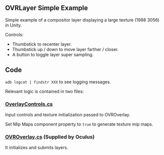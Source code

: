 ## OVRLayer Simple Example

Simple example of a compositor layer displaying a large texture (1988 3056) in Unity.

Controls:

- Thumbstick to recenter layer.
- Thumbstick up / down to move layer farther / closer.
- A button to toggle layer super sampling.

## Code

`adb logcat | findstr XXX` to see logging messages.

Relevant logic is contained in two files:

### [OverlayControls.cs](https://github.com/dmarcos/unityCompositorLayer/blob/master/unity/Assets/OverlayControls.cs#L43)

Input controls and texture initialization passed to OVROverlay. 

Set Mip Maps component property to `true` to generate texture mip maps.

### [OVROverlay.cs](https://github.com/dmarcos/unityCompositorLayer/blob/master/unity/Assets/Oculus/VR/Scripts/OVROverlay.cs) (Supplied by Oculus)

It initializes and submits layers.
